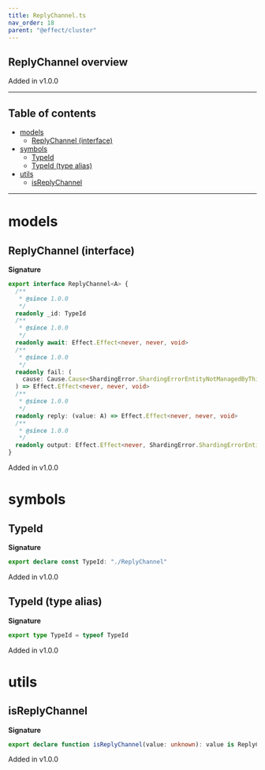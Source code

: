 ```yaml
---
title: ReplyChannel.ts
nav_order: 18
parent: "@effect/cluster"
---
```


## ReplyChannel overview

Added in v1.0.0

---

<h2 class="text-delta">Table of contents</h2>

- [models](#models)
  - [ReplyChannel (interface)](#replychannel-interface)
- [symbols](#symbols)
  - [TypeId](#typeid)
  - [TypeId (type alias)](#typeid-type-alias)
- [utils](#utils)
  - [isReplyChannel](#isreplychannel)

---

# models

## ReplyChannel (interface)

**Signature**

```ts
export interface ReplyChannel<A> {
  /**
   * @since 1.0.0
   */
  readonly _id: TypeId
  /**
   * @since 1.0.0
   */
  readonly await: Effect.Effect<never, never, void>
  /**
   * @since 1.0.0
   */
  readonly fail: (
    cause: Cause.Cause<ShardingError.ShardingErrorEntityNotManagedByThisPod>
  ) => Effect.Effect<never, never, void>
  /**
   * @since 1.0.0
   */
  readonly reply: (value: A) => Effect.Effect<never, never, void>
  /**
   * @since 1.0.0
   */
  readonly output: Effect.Effect<never, ShardingError.ShardingErrorEntityNotManagedByThisPod, Option.Option<A>>
}
```

Added in v1.0.0

# symbols

## TypeId

**Signature**

```ts
export declare const TypeId: "./ReplyChannel"
```

Added in v1.0.0

## TypeId (type alias)

**Signature**

```ts
export type TypeId = typeof TypeId
```

Added in v1.0.0

# utils

## isReplyChannel

**Signature**

```ts
export declare function isReplyChannel(value: unknown): value is ReplyChannel<any>
```

Added in v1.0.0
